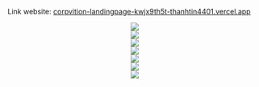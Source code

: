 
Link website:  <a href=" corpvition-landingpage-kwjx9th5t-thanhtin4401.vercel.app">
     corpvition-landingpage-kwjx9th5t-thanhtin4401.vercel.app
  </a>
<div align="center"> <img src="https://res.cloudinary.com/dvzingci9/image/upload/v1694963786/Corp%20Vision/MacBook_Air_-_3_gnzoa7.png"> </div>
<div align="center"> <img src="https://res.cloudinary.com/dvzingci9/image/upload/v1694963787/Corp%20Vision/MacBook_Air_-_6_uhzipb.png"> </div>
<div align="center"> <img src="https://res.cloudinary.com/dvzingci9/image/upload/v1694963788/Corp%20Vision/MacBook_Air_-_7_ul9hz0.png"> </div>
<div align="center"> <img src="https://res.cloudinary.com/dvzingci9/image/upload/v1694963785/Corp%20Vision/MacBook_Air_-_8_dasyym.png"> </div>
<div align="center"> <img src="https://res.cloudinary.com/dvzingci9/image/upload/v1694963784/Corp%20Vision/MacBook_Air_-_9_mnvjcw.png"> </div>
<div align="center"> <img src="https://res.cloudinary.com/dvzingci9/image/upload/v1694963783/Corp%20Vision/MacBook_Air_-_10_hrmmbe.png"> </div>
<div align="center"> <img src="https://res.cloudinary.com/dvzingci9/image/upload/v1694963781/Corp%20Vision/MacBook_Air_-_11_kpeb4j.png"> </div>
